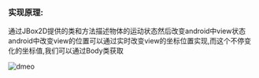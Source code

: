 ### 实现原理:
通过JBox2D提供的类和方法描述物体的运动状态然后改变android中view状态
android中改变view的位置可以通过实时改变view的坐标位置实现,而这个不停变化的坐标值,我们可以通过Body类获取

![dmeo](https://i.imgur.com/TCoMHT5.gif)
